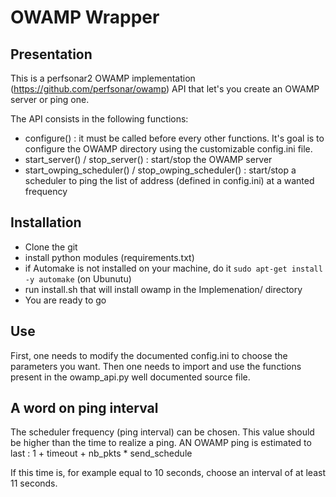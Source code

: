 # OWAMP Wrapper
## Presentation

This is a perfsonar2 OWAMP implementation (https://github.com/perfsonar/owamp) API that let's you create an OWAMP server or ping one. 

The API consists in the following functions:
- configure() : it must be called before every other functions. It's goal is to configure the OWAMP directory using the customizable config.ini file.
- start_server() / stop_server() : start/stop the OWAMP server
- start_owping_scheduler() / stop_owping_scheduler() : start/stop a scheduler to ping the list of address (defined in config.ini) at a wanted frequency

## Installation

- Clone the git 
- install python modules (requirements.txt)
- if Automake is not installed on your machine, do it `sudo apt-get install -y automake` (on Ubunutu)
- run install.sh that will install owamp in the Implemenation/ directory
- You are ready to go

## Use
First, one needs to modify the documented config.ini to choose the parameters you want.
Then one needs to import and use the functions present in the owamp_api.py well documented source file.

## A word on ping interval
The scheduler frequency (ping interval) can be chosen. This value should be higher than the time to realize a ping. AN OWAMP ping is estimated to last : 
    1 + timeout + nb_pkts * send_schedule

If this time is, for example equal to 10 seconds, choose an interval of at least 11 seconds.
